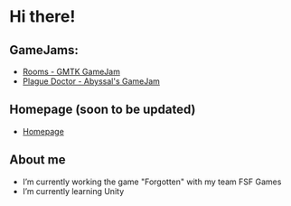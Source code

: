 # Hi there!

## GameJams:
- [Rooms - GMTK GameJam](https://fsf-games.itch.io/rooms)
- [Plague Doctor - Abyssal's GameJam](https://fsf-games.itch.io/plague-doctor)

## Homepage (soon to be updated)
- [Homepage](https://brave-bush-0c0771610.2.azurestaticapps.net/)

## About me
- I’m currently working the game "Forgotten" with my team FSF Games
- I’m currently learning Unity

